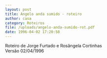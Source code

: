 ```yaml
---
layout: post
title: Angelo anda sumido - roteiro
author: casa
category: Roteiros
file: /uploads/angelo-anda-sumido-rot.pdf
date: 1996-04-02 17:20:58
---
```

Roteiro de Jorge Furtado e Rosângela Cortinhas\
Versão 02/04/1996